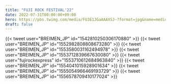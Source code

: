 ```yaml
---
title: "FUJI ROCK FESTIVAL'22"
date: 2022-07-31T00:00:00+09:00
hero: https://pbs.twimg.com/media/FU3E1JGaAAAXSJ-?format=jpg&name=medium
draft: false
---
```


{{< tweet user="BREIMEN_JP" id="1542810250306170880" >}}
{{< tweet user="BREIMEN_JP" id="1552982808808673280" >}}
{{< tweet user="BREIMEN_JP" id="1553580031162494978" >}}
{{< tweet user="BREIMEN_JP" id="1553712839667630080" >}}
{{< tweet user="fujirockexpress" id="1553710612684963840" >}}
{{< tweet user="BREIMEN_JP" id="1554041015928901634" >}}
{{< tweet user="BREIMEN_JP" id="1555054966469193729" >}}
{{< tweet user="BREIMEN_JP" id="1556578709410177024" >}}
